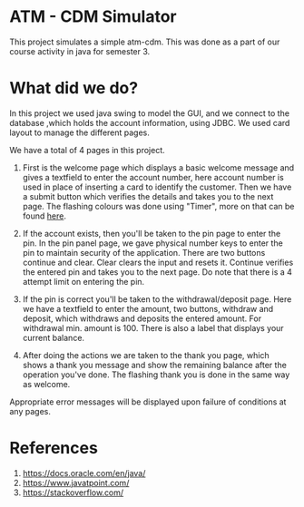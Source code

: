 # ATM - CDM Simulator

This project simulates a simple atm-cdm. This was done as a part of our course activity in java for semester 3. 

# What did we do?

In this project we used java swing to model the GUI, and we connect to the database ,which holds the account information, using JDBC. We used card layout to manage the different pages.

We have a total of 4 pages in this project.

1. First is the welcome page which displays a basic welcome message and gives a textfield to enter the account number, here account number is used in place of inserting a card to identify the customer. Then we have a submit button which verifies the details and takes you to the next page. The flashing colours was done using "Timer", more on that can be found [here]("https://docs.oracle.com/javase/tutorial/uiswing/misc/timer.html").

2. If the account exists, then you'll be taken to the pin page to enter the pin. In the pin panel page, we gave physical number keys to enter the pin to maintain security of the application. There are two buttons continue and clear. Clear clears the input and resets it. Continue verifies the entered pin and takes you to the next page. Do note that there is a 4 attempt limit on entering the pin.

3. If the pin is correct you'll be taken to the withdrawal/deposit page. Here we have a textfield to enter the amount, two buttons, withdraw and deposit, which withdraws and deposits the entered amount. For withdrawal min. amount is 100. There is also a label that displays your current balance.

4. After doing the actions we are taken to the thank you page, which shows a thank you message and show the remaining balance after the operation you've done. The flashing thank you is done in the same way as welcome.

Appropriate error messages will be displayed upon failure of conditions at any pages.

# References

1. https://docs.oracle.com/en/java/
2. https://www.javatpoint.com/
3. https://stackoverflow.com/ 